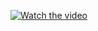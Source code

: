 [![Watch the video](https://img.youtube.com/vi/1j4UdMY3LBA/maxresdefault.jpg)](https://youtu.be/1j4UdMY3LBA)
